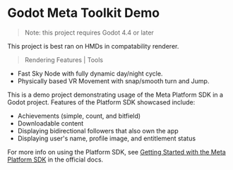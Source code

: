 # Godot Meta Toolkit Demo

> Note: this project requires Godot 4.4 or later

This project is best ran on HMDs in compatability renderer.

> Rendering Features | Tools

- Fast Sky Node with fully dynamic day/night cycle.
- Physically based VR Movement with snap/smooth turn and Jump.

This is a demo project demonstrating usage of the Meta Platform SDK in a Godot project. Features of the Platform SDK showcased include:

- Achievements (simple, count, and bitfield)
- Downloadable content
- Displaying bidirectional followers that also own the app
- Displaying user's name, profile image, and entitlement status

For more info on using the Platform SDK, see [Getting Started with the Meta Platform SDK](https://godot-sdk-integrations.github.io/godot-meta-toolkit/manual/platform_sdk/getting_started.html) in the official docs.
